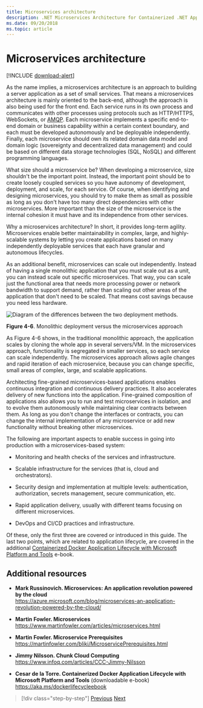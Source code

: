 ```yaml
---
title: Microservices architecture
description: .NET Microservices Architecture for Containerized .NET Applications | 30.000 feet view of Microservices architecture.
ms.date: 09/20/2018
ms.topic: article
---
```

# Microservices architecture

[!INCLUDE [download-alert](../includes/download-alert.md)]

As the name implies, a microservices architecture is an approach to building a server application as a set of small services. That means a microservices architecture is mainly oriented to the back-end, although the approach is also being used for the front end. Each service runs in its own process and communicates with other processes using protocols such as HTTP/HTTPS, WebSockets, or [AMQP](https://en.wikipedia.org/wiki/Advanced_Message_Queuing_Protocol). Each microservice implements a specific end-to-end domain or business capability within a certain context boundary, and each must be developed autonomously and be deployable independently. Finally, each microservice should own its related domain data model and domain logic (sovereignty and decentralized data management) and could be based on different data storage technologies (SQL, NoSQL) and different programming languages.

What size should a microservice be? When developing a microservice, size shouldn't be the important point. Instead, the important point should be to create loosely coupled services so you have autonomy of development, deployment, and scale, for each service. Of course, when identifying and designing microservices, you should try to make them as small as possible as long as you don't have too many direct dependencies with other microservices. More important than the size of the microservice is the internal cohesion it must have and its independence from other services.

Why a microservices architecture? In short, it provides long-term agility. Microservices enable better maintainability in complex, large, and highly-scalable systems by letting you create applications based on many independently deployable services that each have granular and autonomous lifecycles.

As an additional benefit, microservices can scale out independently. Instead of having a single monolithic application that you must scale out as a unit, you can instead scale out specific microservices. That way, you can scale just the functional area that needs more processing power or network bandwidth to support demand, rather than scaling out other areas of the application that don't need to be scaled. That means cost savings because you need less hardware.

![Diagram of the differences between the two deployment methods.](./media/microservices-architecture/monolith-deployment-vs-microservice-approach.png)

**Figure 4-6**. Monolithic deployment versus the microservices approach

As Figure 4-6 shows, in the traditional monolithic approach, the application scales by cloning the whole app in several servers/VM. In the microservices approach, functionality is segregated in smaller services, so each service can scale independently. The microservices approach allows agile changes and rapid iteration of each microservice, because you can change specific, small areas of complex, large, and scalable applications.

Architecting fine-grained microservices-based applications enables continuous integration and continuous delivery practices. It also accelerates delivery of new functions into the application. Fine-grained composition of applications also allows you to run and test microservices in isolation, and to evolve them autonomously while maintaining clear contracts between them. As long as you don't change the interfaces or contracts, you can change the internal implementation of any microservice or add new functionality without breaking other microservices.

The following are important aspects to enable success in going into production with a microservices-based system:

- Monitoring and health checks of the services and infrastructure.

- Scalable infrastructure for the services (that is, cloud and orchestrators).

- Security design and implementation at multiple levels: authentication, authorization, secrets management, secure communication, etc.

- Rapid application delivery, usually with different teams focusing on different microservices.

- DevOps and CI/CD practices and infrastructure.

Of these, only the first three are covered or introduced in this guide. The last two points, which are related to application lifecycle, are covered in the additional [Containerized Docker Application Lifecycle with Microsoft Platform and Tools](https://aka.ms/dockerlifecycleebook) e-book.

## Additional resources

- **Mark Russinovich. Microservices: An application revolution powered by the cloud** \
  <https://azure.microsoft.com/blog/microservices-an-application-revolution-powered-by-the-cloud/>

- **Martin Fowler. Microservices** \
  <https://www.martinfowler.com/articles/microservices.html>

- **Martin Fowler. Microservice Prerequisites** \
  <https://martinfowler.com/bliki/MicroservicePrerequisites.html>

- **Jimmy Nilsson. Chunk Cloud Computing** \
  <https://www.infoq.com/articles/CCC-Jimmy-Nilsson>

- **Cesar de la Torre. Containerized Docker Application Lifecycle with Microsoft Platform and Tools** (downloadable e-book) \
  <https://aka.ms/dockerlifecycleebook>

>[!div class="step-by-step"]
>[Previous](service-oriented-architecture.md)
>[Next](data-sovereignty-per-microservice.md)
